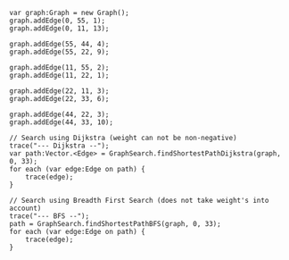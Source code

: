 				
	var graph:Graph = new Graph();
	graph.addEdge(0, 55, 1);
	graph.addEdge(0, 11, 13);
				
	graph.addEdge(55, 44, 4);
	graph.addEdge(55, 22, 9);
				
	graph.addEdge(11, 55, 2);
	graph.addEdge(11, 22, 1);
				
	graph.addEdge(22, 11, 3);
	graph.addEdge(22, 33, 6);
				
	graph.addEdge(44, 22, 3);
	graph.addEdge(44, 33, 10);
	
	// Search using Dijkstra (weight can not be non-negative)
	trace("--- Dijkstra --");
	var path:Vector.<Edge> = GraphSearch.findShortestPathDijkstra(graph, 0, 33);
	for each (var edge:Edge on path) {
		trace(edge);
	}

	// Search using Breadth First Search (does not take weight's into account)
    trace("--- BFS --");
	path = GraphSearch.findShortestPathBFS(graph, 0, 33);
	for each (var edge:Edge on path) {
		trace(edge);
	}